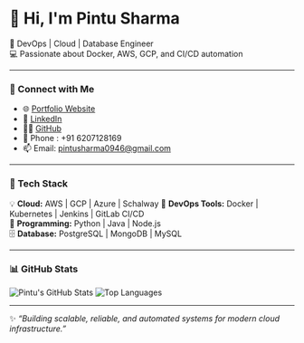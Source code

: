 # 👋 Hi, I'm Pintu Sharma

🚀 DevOps | Cloud | Database Engineer  
💻 Passionate about Docker, AWS, GCP, and CI/CD automation  

---

### 🔗 Connect with Me
- 🌐 [Portfolio Website](https://your-portfolio-link.com)
- 💼 [LinkedIn](https://www.linkedin.com/in/pintu-sharma-386827193/)
- 🧑‍💻 [GitHub](https://github.com/PintuS04)
- 📱 Phone : +91 6207128169
- 📫 Email: pintusharma0946@gmail.com

---

### 🧰 Tech Stack
💡 **Cloud:** AWS | GCP | Azure | Schalway
🐳 **DevOps Tools:** Docker | Kubernetes | Jenkins | GitLab CI/CD  
🧠 **Programming:** Python | Java | Node.js  
🗄️ **Database:** PostgreSQL | MongoDB | MySQL  

---

### 📊 GitHub Stats
![Pintu's GitHub Stats](https://github-readme-stats.vercel.app/api?username=PintuS04&show_icons=true&theme=tokyonight)
![Top Languages](https://github-readme-stats.vercel.app/api/top-langs/?username=PintuS04&layout=compact&theme=tokyonight)

---

✨ _“Building scalable, reliable, and automated systems for modern cloud infrastructure.”_
